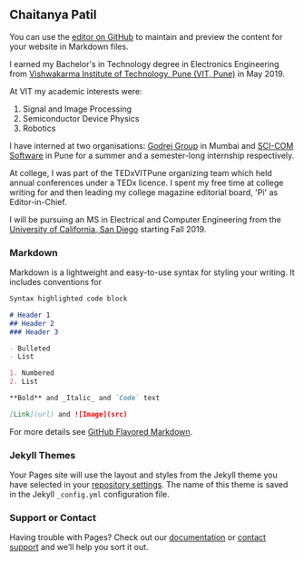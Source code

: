 ## Chaitanya Patil

You can use the [editor on GitHub](https://github.com/chaitanyaspatil/hello-world/edit/master/README.md) to maintain and preview the content for your website in Markdown files.

I earned my Bachelor's in Technology degree in Electronics Engineering from [Vishwakarma Institute of Technology, Pune (VIT, Pune)](http://www.vit.edu/index.php) in May 2019.

At VIT my academic interests were:
1. Signal and Image Processing
2. Semiconductor Device Physics
3. Robotics

I have interned at two organisations: [Godrej Group](https://www.godrejconsoveyo.com/GodrejConsoveyo/index.aspx?id=362) in Mumbai and [SCI-COM Software](http://scicomsoftware.com/) in Pune for a summer and a semester-long internship respectively.

At college, I was part of the TEDxVITPune organizing team which held annual conferences under a TEDx licence. I spent my free time at college writing for and then leading my college magazine editorial board, 'Pi' as Editor-in-Chief. 

I will be pursuing an MS in Electrical and Computer Engineering from the [University of California, San Diego](https://ucsd.edu/) starting Fall 2019.


### Markdown

Markdown is a lightweight and easy-to-use syntax for styling your writing. It includes conventions for

```markdown
Syntax highlighted code block

# Header 1
## Header 2
### Header 3

- Bulleted
- List

1. Numbered
2. List

**Bold** and _Italic_ and `Code` text

[Link](url) and ![Image](src)
```

For more details see [GitHub Flavored Markdown](https://guides.github.com/features/mastering-markdown/).

### Jekyll Themes

Your Pages site will use the layout and styles from the Jekyll theme you have selected in your [repository settings](https://github.com/chaitanyaspatil/hello-world/settings). The name of this theme is saved in the Jekyll `_config.yml` configuration file.

### Support or Contact

Having trouble with Pages? Check out our [documentation](https://help.github.com/categories/github-pages-basics/) or [contact support](https://github.com/contact) and we’ll help you sort it out.
